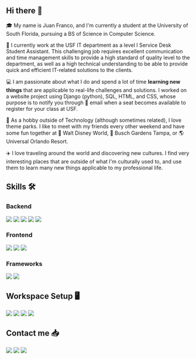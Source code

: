 ## Hi there 👋

<!--
**jfrancoboeta/jfrancoboeta** is a ✨ _special_ ✨ repository because its `README.md` (this file) appears on your GitHub profile.

Here are some ideas to get you started:

- 🔭 I’m currently working on ...
- 🌱 I’m currently learning ...
- 👯 I’m looking to collaborate on ...
- 🤔 I’m looking for help with ...
- 💬 Ask me about ...
- 📫 How to reach me: ...
- 😄 Pronouns: ...
- ⚡ Fun fact: ...
-->

:mortar_board: My name is Juan Franco, and I'm currently a student at the University of South Florida, pursuing a BS of Science in Computer Science.

:briefcase: I currently work at the USF IT department as a level I Service Desk Student Assistant. This challenging job requires excellent communication and time management skills to provide a high standard of quality level to the department, as well as a high technical understanding to be able to provide quick and efficient IT-related solutions to the clients. 

:computer: I am passionate about what I do and spend a lot of time <b>learning new things</b> that are applicable to real-life challenges and solutions. I worked on a website project using Django (python), SQL, HTML, and CSS, whose purpose is to notify you through :e-mail: email when a seat becomes available to register for your class at USF.

:roller_coaster: As a hobby outside of Technology (although sometimes related), I love theme parks. I like to meet with my friends every other weekend and have some fun together at :european_castle: Walt Disney World, :leopard: Busch Gardens Tampa, or :earth_americas: Universal Orlando Resort.

:airplane: I love traveling around the world and discovering new cultures. I find very interesting places that are outside of what I'm culturally used to, and use them to learn many new things applicable to my professional life.

## Skills 🛠️

### Backend

<img src="https://img.shields.io/badge/Python-FFD43B?style=for-the-badge&logo=python&logoColor=blue" /> <img src="https://img.shields.io/badge/C-00599C?style=for-the-badge&logo=c&logoColor=white" /> <img src="https://img.shields.io/badge/C%2B%2B-00599C?style=for-the-badge&logo=c%2B%2B&logoColor=white" /> <img src="https://img.shields.io/badge/MySQL-005C84?style=for-the-badge&logo=mysql&logoColor=white" /> <img src="https://img.shields.io/badge/JavaScript-323330?style=for-the-badge&logo=javascript&logoColor=F7DF1E" />
### Frontend

<img src="https://img.shields.io/badge/HTML5-E34F26?style=for-the-badge&logo=html5&logoColor=white" /> <img src="https://img.shields.io/badge/CSS3-1572B6?style=for-the-badge&logo=css3&logoColor=white" /> <img src="https://img.shields.io/badge/React-20232A?style=for-the-badge&logo=react&logoColor=61DAFB" />

### Frameworks

<img src="https://img.shields.io/badge/Django-092E20?style=for-the-badge&logo=django&logoColor=green" /> <img src="https://img.shields.io/badge/Wordpress-21759B?style=for-the-badge&logo=wordpress&logoColor=white" />

## Workspace Setup 🖥️

<img src="https://img.shields.io/badge/AMD%20Ryzen_7_5800X-ED1C24?style=for-the-badge&logo=amd&logoColor=white" /> <img src="https://img.shields.io/badge/NVIDIA-RTX3090-76B900?style=for-the-badge&logo=nvidia&logoColor=white" /> <img src="https://img.shields.io/badge/Windows_11-0078d4?style=for-the-badge&logo=windows-11&logoColor=white" /> <img src="https://img.shields.io/badge/VSCode-0078D4?style=for-the-badge&logo=visual%20studio%20code&logoColor=white" />

## Contact me :inbox_tray:

<a href = "https://linkedin.com/in/jfrancoboeta"><img src="https://img.shields.io/badge/LinkedIn-0077B5?style=for-the-badge&logo=linkedin&logoColor=white" /></a> <a href = "mailto:j.francoboeta@gmail.com"><img src="https://img.shields.io/badge/Gmail-D14836?style=for-the-badge&logo=gmail&logoColor=white" /></a> <a href = "https://linkedin.com/in/jfrancoboeta" ><img href = "https://linkedin.com/in/jfrancoboeta" src="https://camo.githubusercontent.com/1703529ec72a87cde0bb2cd12c4c6ecf9d939483be1faba6a31629e1e4d6e51b/68747470733a2f2f696d672e736869656c64732e696f2f62616467652f526573756d652d3432383546343f7374796c653d666f722d7468652d6261646765266c6f676f3d726561642d7468652d646f6373266c6f676f436f6c6f723d7768697465" /></a>
